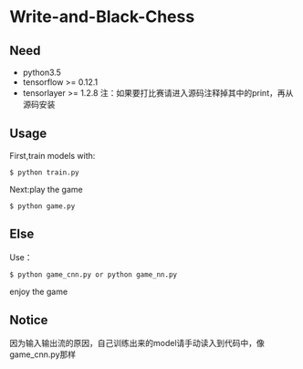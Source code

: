 Write-and-Black-Chess
====
Need
----
* python3.5
* tensorflow >= 0.12.1
* tensorlayer >= 1.2.8 注：如果要打比赛请进入源码注释掉其中的print，再从源码安装

Usage
----

First,train models with:

    $ python train.py

Next:play the game
 
    $ python game.py

Else
----

Use：

    $ python game_cnn.py or python game_nn.py

enjoy the game

Notice
----
因为输入输出流的原因，自己训练出来的model请手动读入到代码中，像game_cnn.py那样
